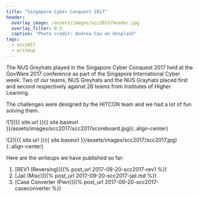 ```yaml
---
title: "Singapore Cyber Conquest 2017"
header:
  overlay_image: /assets/images/scc2017/header.jpg
  overlay_filter: 0.5
  caption: "Photo credit: Andrea Cau on Unsplash"
tags:
  - scc2017
  - writeup
---
```


The NUS Greyhats played in the Singapore Cyber Conquest 2017 held at the GovWare
2017 conference as part of the Singapore International Cyber week. Two of our
teams, NUS Greyhats and the NUS Grayhats placed first and second respectively
against 26 teams from Institutes of Higher Learning.

The challenges were designed by the HITCON team and we had a lot of fun solving
them.

![1]({{ site.url }}{{ site.baseurl }}/assets/images/scc2017/scc2017scoreboard.jpg){:.align-center}

![2]({{ site.url }}{{ site.baseurl }}/assets/images/scc2017/scc2017.jpg){:.align-center}

Here are the writeups we have published so far:

1. [REV1 (Reversing)]({% post_url 2017-09-20-scc2017-rev1 %})
2. [Jail (Misc)]({% post_url 2017-09-20-scc2017-jail.md %})
3. [Case Converter (Pwn)]({% post_url 2017-09-20-scc2017-caseconverter %})
